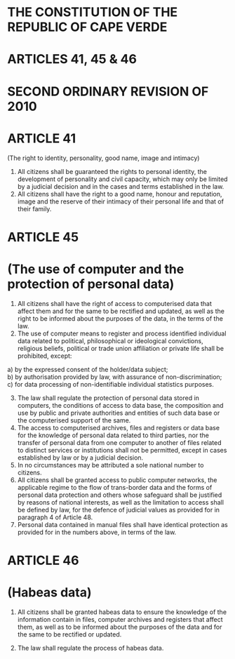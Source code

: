 # THE CONSTITUTION OF THE REPUBLIC OF CAPE VERDE

# ARTICLES 41, 45 & 46

# SECOND ORDINARY REVISION OF 2010

# ARTICLE 41

(The right to identity, personality, good name, image and intimacy)

1. All citizens shall be guaranteed the rights to personal identity, the development of personality and civil capacity, which may only be limited by a judicial decision and in the cases and terms established in the law.  
2. All citizens shall have the right to a good name, honour and reputation, image and the reserve of their intimacy of their personal life and that of their family.

# ARTICLE 45

# (The use of computer and the protection of personal data)

1. All citizens shall have the right of access to computerised data that affect them and for the same to be rectified and updated, as well as the right to be informed about the purposes of the data, in the terms of the law.  
2. The use of computer means to register and process identified individual data related to political, philosophical or ideological convictions, religious beliefs, political or trade union affiliation or private life shall be prohibited, except:

a) by the expressed consent of the holder/data subject;  
b) by authorisation provided by law, with assurance of non-discrimination;  
c) for data processing of non-identifiable individual statistics purposes.

3. The law shall regulate the protection of personal data stored in computers, the conditions of access to data base, the composition and use by public and private authorities and entities of such data base or the computerised support of the same.  
4. The access to computerised archives, files and registers or data base for the knowledge of personal data related to third parties, nor the transfer of personal data from one computer to another of files related to distinct services or institutions shall not be permitted, except in cases established by law or by a judicial decision.  
5. In no circumstances may be attributed a sole national number to citizens.  
6. All citizens shall be granted access to public computer networks, the applicable regime to the flow of trans-border data and the forms of personal data protection and others whose safeguard shall be justified by reasons of national interests, as well as the limitation to access shall be defined by law, for the defence of judicial values as provided for in paragraph 4 of Article 48.  
7. Personal data contained in manual files shall have identical protection as provided for in the numbers above, in terms of the law.

# ARTICLE 46

# (Habeas data)

1. All citizens shall be granted habeas data to ensure the knowledge of the information contain in files, computer archives and registers that affect them, as well as to be informed about the purposes of the data and for the same to be rectified or updated.

2. The law shall regulate the process of habeas data.